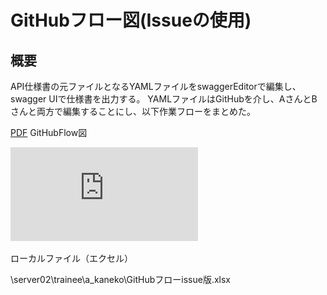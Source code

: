 # GitHubフロー図(Issueの使用)

## **概要**

API仕様書の元ファイルとなるYAMLファイルをswaggerEditorで編集し、swagger UIで仕様書を出力する。
YAMLファイルはGitHubを介し、AさんとBさんと両方で編集することにし、以下作業フローをまとめた。


[PDF](https://github.com/akekaneko/swagger-sample/blob/master/GitHubFlow.pdf) GitHubFlow図

![PDF](https://github.com/akekaneko/swagger-sample/blob/master/GitHubFlow.pdf)

ローカルファイル（エクセル）

\\server02\trainee\a_kaneko\GitHubフローissue版.xlsx

